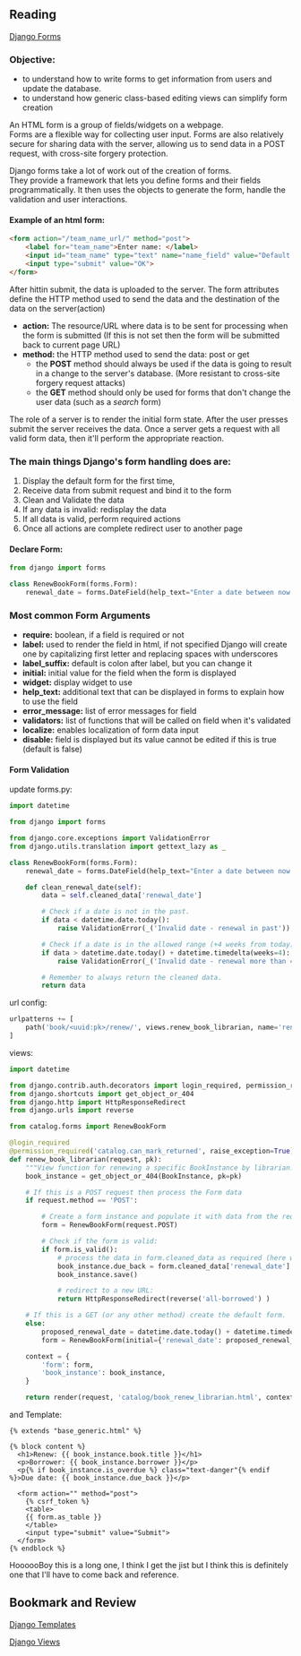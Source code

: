 ## Reading

[Django Forms](https://developer.mozilla.org/en-US/docs/Learn/Server-side/Django/Forms)

### Objective: 
* to understand how to write forms to get information from users and update the database. 
* to understand how generic class-based editing views can simplify form creation

An HTML form is a group of fields/widgets on a webpage.  
Forms are a flexible way for collecting user input. 
Forms are also relatively secure for sharing data with the server, allowing us to send data in a POST request, with cross-site forgery protection.

Django forms take a lot of work out of the creation of forms.  
They provide a framework that lets you define forms and their fields programmatically. 
It then uses the objects to generate the form, handle the validation and user interactions.  

#### Example of an html form:
```html
<form action="/team_name_url/" method="post">
    <label for="team_name">Enter name: </label>
    <input id="team_name" type="text" name="name_field" value="Default name for team.">
    <input type="submit" value="OK">
</form>
```

After hittin submit, the data is uploaded to the server. 
The form attributes define the HTTP method used to send the data and the destination of the data on the server(action)
* **action:** The resource/URL where data is to be sent for processing when the form is submitted (If this is not set then the form will be submitted back to current page URL)
* **method:** the HTTP method used to send the data: post or get
	* the **POST** method should always be used if the data is going to result in a change to the server's database. (More resistant to cross-site forgery request attacks)
	* the **GET** method should only be used for forms that don't change the user data (such as a *search* form)

The role of a server is to render the initial form state. 
After the user presses submit the server receives the data. 
Once a server gets a request with all valid form data, then it'll perform the appropriate reaction.

### The main things Django's form handling does are:
1. Display the default form for the first time,
2. Receive data from submit request and bind it to the form
3. Clean and Validate the data
4. If any data is invalid: redisplay the data
5. If all data is valid, perform required actions
6. Once all actions are complete redirect user to another page


#### Declare Form:
```python
from django import forms

class RenewBookForm(forms.Form):
    renewal_date = forms.DateField(help_text="Enter a date between now and 4 weeks (default 3).")
```

### Most common Form Arguments
* **require:** boolean, if a field is required or not
* **label:** used to render the field in html, if not specified Django will create one by capitalizing first letter and replacing spaces with underscores
* **label_suffix:** default is colon after label, but you can change it
* **initial:** initial value for the field when the form is displayed
* **widget:** display widget to use
* **help_text:** additional text that can be displayed in forms to explain how to use the field
* **error_message:** list of error messages for field
* **validators:** list of functions that will be called on field when it's validated
* **localize:** enables localization of form data input
* **disable:** field is displayed but its value cannot be edited if this is true (default is false)

#### Form Validation
update forms.py:
```python
import datetime

from django import forms

from django.core.exceptions import ValidationError
from django.utils.translation import gettext_lazy as _

class RenewBookForm(forms.Form):
    renewal_date = forms.DateField(help_text="Enter a date between now and 4 weeks (default 3).")

    def clean_renewal_date(self):
        data = self.cleaned_data['renewal_date']

        # Check if a date is not in the past.
        if data < datetime.date.today():
            raise ValidationError(_('Invalid date - renewal in past'))

        # Check if a date is in the allowed range (+4 weeks from today).
        if data > datetime.date.today() + datetime.timedelta(weeks=4):
            raise ValidationError(_('Invalid date - renewal more than 4 weeks ahead'))

        # Remember to always return the cleaned data.
        return data
```

url config:
```python
urlpatterns += [
    path('book/<uuid:pk>/renew/', views.renew_book_librarian, name='renew-book-librarian'),
]
```

views:

```python
import datetime

from django.contrib.auth.decorators import login_required, permission_required
from django.shortcuts import get_object_or_404
from django.http import HttpResponseRedirect
from django.urls import reverse

from catalog.forms import RenewBookForm

@login_required
@permission_required('catalog.can_mark_returned', raise_exception=True)
def renew_book_librarian(request, pk):
    """View function for renewing a specific BookInstance by librarian."""
    book_instance = get_object_or_404(BookInstance, pk=pk)

    # If this is a POST request then process the Form data
    if request.method == 'POST':

        # Create a form instance and populate it with data from the request (binding):
        form = RenewBookForm(request.POST)

        # Check if the form is valid:
        if form.is_valid():
            # process the data in form.cleaned_data as required (here we just write it to the model due_back field)
            book_instance.due_back = form.cleaned_data['renewal_date']
            book_instance.save()

            # redirect to a new URL:
            return HttpResponseRedirect(reverse('all-borrowed') )

    # If this is a GET (or any other method) create the default form.
    else:
        proposed_renewal_date = datetime.date.today() + datetime.timedelta(weeks=3)
        form = RenewBookForm(initial={'renewal_date': proposed_renewal_date})

    context = {
        'form': form,
        'book_instance': book_instance,
    }

    return render(request, 'catalog/book_renew_librarian.html', context)
```

and Template: 
```django
{% extends "base_generic.html" %}

{% block content %}
  <h1>Renew: {{ book_instance.book.title }}</h1>
  <p>Borrower: {{ book_instance.borrower }}</p>
  <p{% if book_instance.is_overdue %} class="text-danger"{% endif %}>Due date: {{ book_instance.due_back }}</p>

  <form action="" method="post">
    {% csrf_token %}
    <table>
    {{ form.as_table }}
    </table>
    <input type="submit" value="Submit">
  </form>
{% endblock %}
```


HoooooBoy this is a long one, I think I get the jist but I think this is definitely one that I'll have to come back and reference. 


## Bookmark and Review

[Django Templates](https://developer.mozilla.org/en-US/docs/Learn/Server-side/Django/Home_page)

[Django Views](https://developer.mozilla.org/en-US/docs/Learn/Server-side/Django/Generic_views)